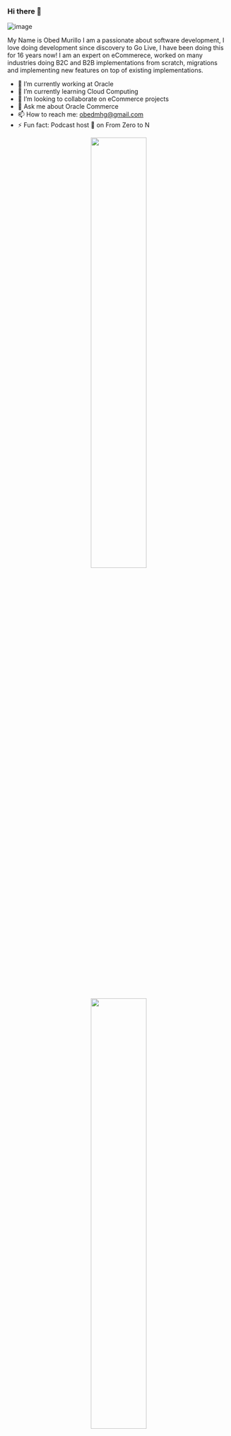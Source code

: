 

### Hi there 👋

![image](https://user-images.githubusercontent.com/773341/166486347-00c68ec6-42e7-413c-890f-cc74deb9333a.png)

My Name is Obed Murillo I am a passionate about software development, I love doing development since discovery to Go Live, I have been doing this for 16 years now!
I am an expert on eCommerece, worked on many industries doing B2C and B2B implementations from scratch, migrations and implementing new features on top of existing implementations.

- 🔭 I’m currently working at Oracle
- 🌱 I’m currently learning Cloud Computing
- 👯 I’m looking to collaborate on eCommerce projects
- 💬 Ask me about Oracle Commerce
- 📫 How to reach me: obedmhg@gmail.com
- ⚡ Fun fact: Podcast host 🎤 on From Zero to N

<p align="center">
  <img height="50%" width="auto" src ="https://github-readme-stats.vercel.app/api?username=obedmhg&show_icons=true&count_private=true&bg_color=00000000">
  <br>
  <img height="50%" width="auto" src ="https://github-readme-stats.vercel.app/api/top-langs/?username=obedmhg&layout=compact&bg_color=00000000&langs_count=6&hide=jupyter%20notebook,tex,css,php">
  <br>
  <img src ="https://github-readme-streak-stats.herokuapp.com?user=obedmhg&background=FFFFFF00">
  
</p>

<!-- <p align="center">
  <img align="left" src ="https://github-readme-stats.vercel.app/api/pin/?username=obedmhg&repo=ytdx">
  <img align="right" src ="https://github-readme-stats.vercel.app/api/pin/?username=obedmhg&repo=pixel-weather">
</p> -->


<!--
